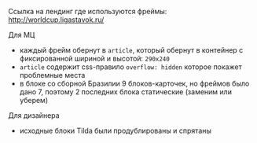 Ссылка на лендинг где используются фреймы: http://worldcup.ligastavok.ru/

Для МЦ
* каждый фрейм обернут в `article`, который обернут в контейнер с фиксированной шириной и высотой: `290x240`
* `article` содержит css-правило `overflow: hidden` которое покажет проблемные места
* в блоке со сборной Бразилии 9 блоков-карточек, но фреймов было дано 7, поэтому 2 последних блока статические (заменим или уберем)

Для дизайнера
* исходные блоки Tilda были продублированы и спрятаны

